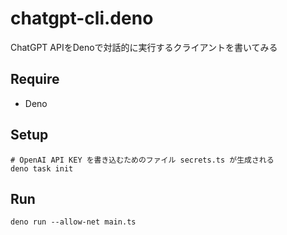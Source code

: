 # chatgpt-cli.deno
ChatGPT APIをDenoで対話的に実行するクライアントを書いてみる

## Require

- Deno

## Setup

```console
# OpenAI API KEY を書き込むためのファイル secrets.ts が生成される
deno task init
```

## Run

```console
deno run --allow-net main.ts
```
